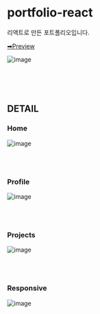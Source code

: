 # portfolio-react
리액트로 만든 포트폴리오입니다.

[➡Preview](https://portfolio-react-hnaa0.vercel.app/)

![image](https://github.com/hnaa0/portfolio-react/assets/76546543/2cb8dba3-d76a-4723-9a58-a97e06e8fa61)


<br />
<br />
<br />

## DETAIL
### Home
![image](https://github.com/hnaa0/portfolio-react/assets/76546543/7fd9eb05-73ea-46f6-ae71-9554e0475fd3)


<br />
<br />

### Profile
![image](https://github.com/hnaa0/portfolio-react/assets/76546543/2494e5a7-0ae5-453d-8fd7-dd5b850763b7)



<br />
<br />

### Projects
![image](https://github.com/hnaa0/portfolio-react/assets/76546543/93ebe6e4-9e28-4bd5-af2f-75eea2063e8a)



<br />
<br />

### Responsive
![image](https://github.com/hnaa0/portfolio-react/assets/76546543/c374fd44-1f0f-4a7e-ab1c-00bdca802af6)

